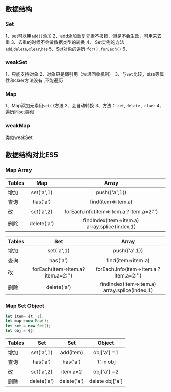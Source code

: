## 数据结构

### Set
1、set可以用`add()`添加
2、add添加重复元素不报错，但是不会生效，可用来去重
3、去重的时候不会做数据类型的转换
4、 Set实例的方法  `add`,`delete`,`clear`,`has`
5、Set对象的遍历 `for()` ,`forEach()`
6、
 
 ### weakSet
 1、只能支持对象
 2、对象只是弱引用（垃圾回收机制）
 3、与`Set`比较，size等属性和claer方法没有 ,不能遍历
 
 ### Map
 1、Map添加元素用`set()`方法
 2、会自动转换
 3、方法： `set`, `delete` , `claer`
 4、遍历同set类似
 
  ### weakMap
  类似weakSet 
  
  
  ## 数据结构对比ES5
  
  ### Map  Array
| Tables        | Map           | Array |
| ------------- |:-------------:|:-----:|
| 增加     | set('a',1)| push({'a',1}) |
| 查询      | has('a')|   find(item=>item.a) |
| 改       | set('a',2)      |    forEach.info(item=>item.a ? item.a=2:'')|
| 删除      | delete('a')|   findIndex(item=>item.a)  array.splice(index,1)|

| Tables        | Set           | Array |
| ------------- |:-------------:|:-----:|
| 增加     | set('a',1)| push({'a',1}) |
| 查询      | has('a')|   find(item=>item.a) |
| 改       | forEach(item=>item.a?item.a=2:'')      |    forEach.info(item=>item.a ? item.a=2:'') |
| 删除      | delete('a')|   findIndex(item=>item.a)  array.splice(index,1) |

### Map  Set  Object


```js
let item= {t, 1};
let map =new Map();
let set = new Set();
let obj = {};

```
| Tables        | Set           | Set   |     Object  |
| ------------- |:-------------:|:-----:|:-----------:|
| 增加          | set('a',1)|  add(item) |  obj['a'] =1 |
| 查询          | has('a')|   has('a') | 't' in obj |
| 改            | set('a',2)   |   item.a=2 |obj['a'] =2 |
| 删除          | delete('a')|  delete('a') | delete obj['a'] |



